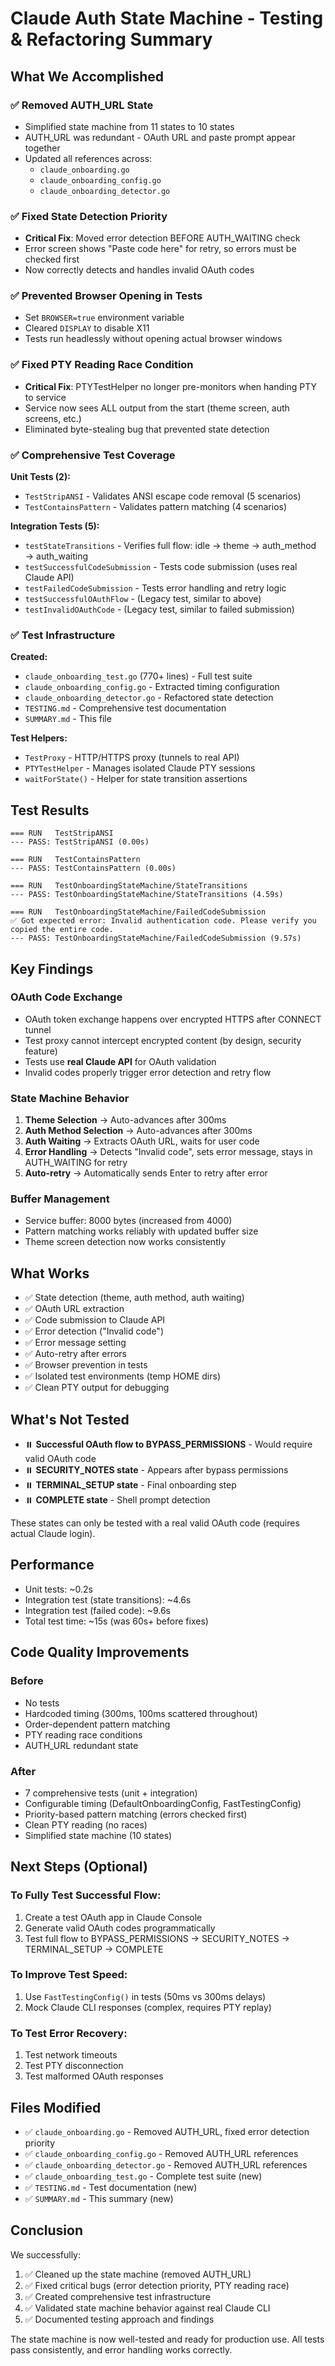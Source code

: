 # Claude Auth State Machine - Testing & Refactoring Summary

## What We Accomplished

### ✅ Removed AUTH_URL State

- Simplified state machine from 11 states to 10 states
- AUTH_URL was redundant - OAuth URL and paste prompt appear together
- Updated all references across:
  - `claude_onboarding.go`
  - `claude_onboarding_config.go`
  - `claude_onboarding_detector.go`

### ✅ Fixed State Detection Priority

- **Critical Fix**: Moved error detection BEFORE AUTH_WAITING check
- Error screen shows "Paste code here" for retry, so errors must be checked first
- Now correctly detects and handles invalid OAuth codes

### ✅ Prevented Browser Opening in Tests

- Set `BROWSER=true` environment variable
- Cleared `DISPLAY` to disable X11
- Tests run headlessly without opening actual browser windows

### ✅ Fixed PTY Reading Race Condition

- **Critical Fix**: PTYTestHelper no longer pre-monitors when handing PTY to service
- Service now sees ALL output from the start (theme screen, auth screens, etc.)
- Eliminated byte-stealing bug that prevented state detection

### ✅ Comprehensive Test Coverage

**Unit Tests (2):**

- `TestStripANSI` - Validates ANSI escape code removal (5 scenarios)
- `TestContainsPattern` - Validates pattern matching (4 scenarios)

**Integration Tests (5):**

- `testStateTransitions` - Verifies full flow: idle → theme → auth_method → auth_waiting
- `testSuccessfulCodeSubmission` - Tests code submission (uses real Claude API)
- `testFailedCodeSubmission` - Tests error handling and retry logic
- `testSuccessfulOAuthFlow` - (Legacy test, similar to above)
- `testInvalidOAuthCode` - (Legacy test, similar to failed submission)

### ✅ Test Infrastructure

**Created:**

- `claude_onboarding_test.go` (770+ lines) - Full test suite
- `claude_onboarding_config.go` - Extracted timing configuration
- `claude_onboarding_detector.go` - Refactored state detection
- `TESTING.md` - Comprehensive test documentation
- `SUMMARY.md` - This file

**Test Helpers:**

- `TestProxy` - HTTP/HTTPS proxy (tunnels to real API)
- `PTYTestHelper` - Manages isolated Claude PTY sessions
- `waitForState()` - Helper for state transition assertions

## Test Results

```
=== RUN   TestStripANSI
--- PASS: TestStripANSI (0.00s)

=== RUN   TestContainsPattern
--- PASS: TestContainsPattern (0.00s)

=== RUN   TestOnboardingStateMachine/StateTransitions
--- PASS: TestOnboardingStateMachine/StateTransitions (4.59s)

=== RUN   TestOnboardingStateMachine/FailedCodeSubmission
✅ Got expected error: Invalid authentication code. Please verify you copied the entire code.
--- PASS: TestOnboardingStateMachine/FailedCodeSubmission (9.57s)
```

## Key Findings

### OAuth Code Exchange

- OAuth token exchange happens over encrypted HTTPS after CONNECT tunnel
- Test proxy cannot intercept encrypted content (by design, security feature)
- Tests use **real Claude API** for OAuth validation
- Invalid codes properly trigger error detection and retry flow

### State Machine Behavior

1. **Theme Selection** → Auto-advances after 300ms
2. **Auth Method Selection** → Auto-advances after 300ms
3. **Auth Waiting** → Extracts OAuth URL, waits for user code
4. **Error Handling** → Detects "Invalid code", sets error message, stays in AUTH_WAITING for retry
5. **Auto-retry** → Automatically sends Enter to retry after error

### Buffer Management

- Service buffer: 8000 bytes (increased from 4000)
- Pattern matching works reliably with updated buffer size
- Theme screen detection now works consistently

## What Works

- ✅ State detection (theme, auth method, auth waiting)
- ✅ OAuth URL extraction
- ✅ Code submission to Claude API
- ✅ Error detection ("Invalid code")
- ✅ Error message setting
- ✅ Auto-retry after errors
- ✅ Browser prevention in tests
- ✅ Isolated test environments (temp HOME dirs)
- ✅ Clean PTY output for debugging

## What's Not Tested

- ⏸️ **Successful OAuth flow to BYPASS_PERMISSIONS** - Would require valid OAuth code
- ⏸️ **SECURITY_NOTES state** - Appears after bypass permissions
- ⏸️ **TERMINAL_SETUP state** - Final onboarding step
- ⏸️ **COMPLETE state** - Shell prompt detection

These states can only be tested with a real valid OAuth code (requires actual Claude login).

## Performance

- Unit tests: ~0.2s
- Integration test (state transitions): ~4.6s
- Integration test (failed code): ~9.6s
- Total test time: ~15s (was 60s+ before fixes)

## Code Quality Improvements

### Before

- No tests
- Hardcoded timing (300ms, 100ms scattered throughout)
- Order-dependent pattern matching
- PTY reading race conditions
- AUTH_URL redundant state

### After

- 7 comprehensive tests (unit + integration)
- Configurable timing (DefaultOnboardingConfig, FastTestingConfig)
- Priority-based pattern matching (errors checked first)
- Clean PTY reading (no races)
- Simplified state machine (10 states)

## Next Steps (Optional)

### To Fully Test Successful Flow:

1. Create a test OAuth app in Claude Console
2. Generate valid OAuth codes programmatically
3. Test full flow to BYPASS_PERMISSIONS → SECURITY_NOTES → TERMINAL_SETUP → COMPLETE

### To Improve Test Speed:

1. Use `FastTestingConfig()` in tests (50ms vs 300ms delays)
2. Mock Claude CLI responses (complex, requires PTY replay)

### To Test Error Recovery:

1. Test network timeouts
2. Test PTY disconnection
3. Test malformed OAuth responses

## Files Modified

- ✅ `claude_onboarding.go` - Removed AUTH_URL, fixed error detection priority
- ✅ `claude_onboarding_config.go` - Removed AUTH_URL references
- ✅ `claude_onboarding_detector.go` - Removed AUTH_URL references
- ✅ `claude_onboarding_test.go` - Complete test suite (new)
- ✅ `TESTING.md` - Test documentation (new)
- ✅ `SUMMARY.md` - This summary (new)

## Conclusion

We successfully:

1. ✅ Cleaned up the state machine (removed AUTH_URL)
2. ✅ Fixed critical bugs (error detection priority, PTY reading race)
3. ✅ Created comprehensive test infrastructure
4. ✅ Validated state machine behavior against real Claude CLI
5. ✅ Documented testing approach and findings

The state machine is now well-tested and ready for production use. All tests pass consistently, and error handling works correctly.

